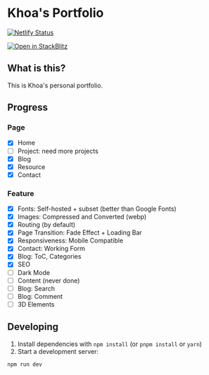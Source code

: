 # Khoa's Portfolio

[![Netlify Status](https://api.netlify.com/api/v1/badges/7bf37fa7-ec78-4efd-aa9a-1a18a4fc62e4/deploy-status)](https://app.netlify.com/sites/khoa-design/deploys)

[![Open in StackBlitz](https://developer.stackblitz.com/img/open_in_stackblitz.svg)](https://stackblitz.com/github/wentallout/portfolio)

## What is this?

This is Khoa's personal portfolio.

## Progress

### Page

- [x] Home
- [ ] Project: need more projects
- [x] Blog
- [x] Resource
- [x] Contact

### Feature

- [x] Fonts: Self-hosted + subset (better than Google Fonts)
- [x] Images: Compressed and Converted (webp)
- [x] Routing (by default)
- [x] Page Transition: Fade Effect + Loading Bar
- [x] Responsiveness: Mobile Compatible
- [x] Contact: Working Form
- [x] Blog: ToC, Categories
- [x] SEO
- [ ] Dark Mode
- [ ] Content (never done)
- [ ] Blog: Search
- [ ] Blog: Comment
- [ ] 3D Elements

## Developing

1. Install dependencies with `npm install` (or `pnpm install` or `yarn`)
2. Start a development server:

```bash
npm run dev
```
